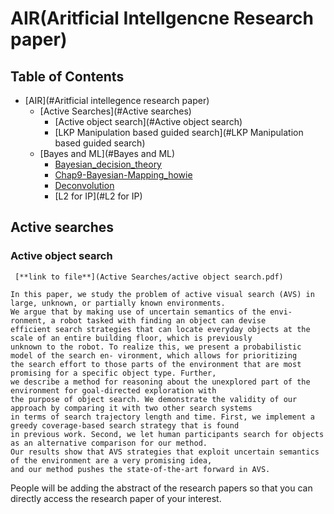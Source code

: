 # AIR(Aritficial Intellgencne Research paper)

## Table of Contents
- [AIR](#Aritficial intellegence research paper)
    - [Active Searches](#Active searches)
        - [Active object search](#Active object search)
        - [LKP Manipulation based guided search](#LKP Manipulation based guided search)
    - [Bayes and ML](#Bayes and ML)
        - [Bayesian_decision_theory](#Bayesian_decision_theory)
        - [Chap9-Bayesian-Mapping_howie](#Chap9-Bayesian-Mapping_howie)
        - [Deconvolution](#Deconvolution)
        - [L2 for IP](#L2 for IP)


## Active searches
###  Active object search
     [**link to file**](Active Searches/active object search.pdf)

    In this paper, we study the problem of active visual search (AVS) in large, unknown, or partially known environments.
    We argue that by making use of uncertain semantics of the envi- ronment, a robot tasked with finding an object can devise
    efficient search strategies that can locate everyday objects at the scale of an entire building floor, which is previously
    unknown to the robot. To realize this, we present a probabilistic model of the search en- vironment, which allows for prioritizing
    the search effort to those parts of the environment that are most promising for a specific object type. Further,
    we describe a method for reasoning about the unexplored part of the environment for goal-directed exploration with
    the purpose of object search. We demonstrate the validity of our approach by comparing it with two other search systems
    in terms of search trajectory length and time. First, we implement a greedy coverage-based search strategy that is found
    in previous work. Second, we let human participants search for objects as an alternative comparison for our method.
    Our results show that AVS strategies that exploit uncertain semantics of the environment are a very promising idea,
    and our method pushes the state-of-the-art forward in AVS.

People will be adding the abstract of the research papers so that you can directly access the research paper of your interest.
